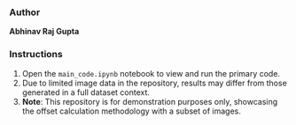 ### Author
**Abhinav Raj Gupta**

### Instructions
1. Open the `main_code.ipynb` notebook to view and run the primary code.
2. Due to limited image data in the repository, results may differ from those generated in a full dataset context.
3. **Note**: This repository is for demonstration purposes only, showcasing the offset calculation methodology with a subset of images.
